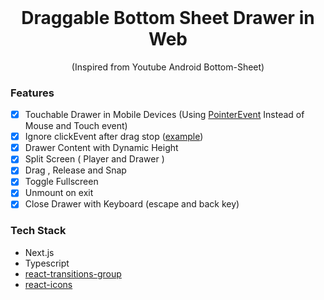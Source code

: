 <h1 align="center" style="margin-top: 0px;">Draggable Bottom Sheet Drawer in Web </h1>
<p align="center">(Inspired from Youtube Android Bottom-Sheet)</p>

### Features

- [x] Touchable Drawer in Mobile Devices (Using [PointerEvent](https://developer.mozilla.org/en-US/docs/Web/API/PointerEvent) Instead of Mouse and Touch event)
- [x] Ignore clickEvent after drag stop ([example](https://codesandbox.io/s/drawer-close-button-issue-8tqquq?file=/src/useDrag.js))
- [x] Drawer Content with Dynamic Height
- [x] Split Screen ( Player and Drawer )
- [x] Drag , Release and Snap
- [x] Toggle Fullscreen
- [x] Unmount on exit
- [x] Close Drawer with Keyboard (escape and back key)

### Tech Stack
- Next.js
- Typescript
- [react-transitions-group](https://reactcommunity.org/react-transition-group/)
- [react-icons](https://www.npmjs.com/package/react-icons)
